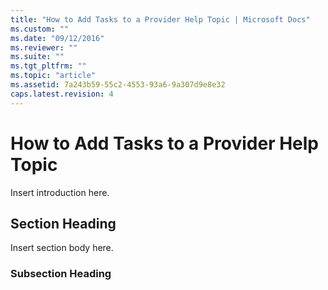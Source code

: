 ```yaml
---
title: "How to Add Tasks to a Provider Help Topic | Microsoft Docs"
ms.custom: ""
ms.date: "09/12/2016"
ms.reviewer: ""
ms.suite: ""
ms.tgt_pltfrm: ""
ms.topic: "article"
ms.assetid: 7a243b59-55c2-4553-93a6-9a307d9e8e32
caps.latest.revision: 4
---
```

# How to Add Tasks to a Provider Help Topic

Insert introduction here.

## Section Heading

 Insert section body here.

### Subsection Heading
